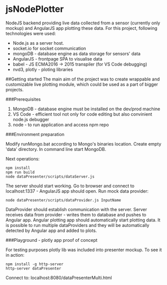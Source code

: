 # jsNodePlotter
NodeJS backend providing live data collected from a sensor (currently only mockup) and AngularJS app plotting these data. For this project, following technologies were used:
- Node.js as a server host. 
- socket.io for socket communication 
- mongoDB - database engine as data storage for sensors' data
- AngularJS - frontpage SPA to visualise data
- babel - JS ECMA2016 -> 2015 transpiler (for VS Code debugging)
- nvd3, plotly - ploting libraries 

##Getting started
The main aim of the project was to create wrappable and customizable live plotting module, which could be used as a part of bigger projects.

###Prerequisites
1. MongoDB - database engine must be installed on the dev/prod machine
2. VS Code - efficient tool not only for code editing but also convinient node.js debugger
3. node - to run application and access npm repo

###Environment preparation

Modify runMongo.bat according to Mongo's binaries location. Create empty 'data' directory. In command line start MongoDB.

Next operations:

    npm install
    npm run build    
    node dataPresenter/scripts/dataServer.js 
    
The server should start working. Go to browser and connect to localhost:1337 - AngularJS app should open. 
Run mock data provider:
    
    node dataPresenter/scripts/dataProvider.js InputName
    
DataProvider should establish communication with the server. Server receives data from provider - writes them to database and pushes to Angular app. Angular plotting app should automatically start plotting data. It is possible to run multiple dataProviders and they will be automatically detected by Angular app and added to plots. 

###Playground - plotly app proof of concept

For testing purposes plotly lib was included into presenter mockup. To see it in action:

    npm install -g http-server
    http-server dataPresenter
  
Connect to: localhost:8080/dataPresenterMulti.html
